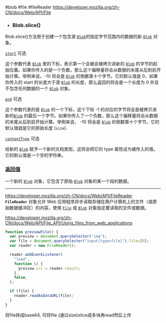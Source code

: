 #blob #file #fileReader
https://developer.mozilla.org/zh-CN/docs/Web/API/File

- ### Blob.slice()
  
Blob.slice()方法用于创建一个包含源 [`Blob`](https://developer.mozilla.org/zh-CN/docs/Web/API/Blob)的指定字节范围内的数据的新 [`Blob`](https://developer.mozilla.org/zh-CN/docs/Web/API/Blob) 对象。

[`start`](https://developer.mozilla.org/zh-CN/docs/Web/API/Blob/slice#start) 可选

这个参数代表 [`Blob`](https://developer.mozilla.org/zh-CN/docs/Web/API/Blob) 里的下标，表示第一个会被会被拷贝进新的 [`Blob`](https://developer.mozilla.org/zh-CN/docs/Web/API/Blob) 的字节的起始位置。如果你传入的是一个负数，那么这个偏移量将会从数据的末尾从后到前开始计算。举例来说，-10 将会是 [`Blob`](https://developer.mozilla.org/zh-CN/docs/Web/API/Blob) 的倒数第十个字节。它的默认值是 0，如果你传入的 start 的长度大于源 [`Blob`](https://developer.mozilla.org/zh-CN/docs/Web/API/Blob) 的长度，那么返回的将会是一个长度为 0 并且不包含任何数据的一个 [`Blob`](https://developer.mozilla.org/zh-CN/docs/Web/API/Blob) 对象。

[`end`](https://developer.mozilla.org/zh-CN/docs/Web/API/Blob/slice#end) 可选

这个参数代表的是 [`Blob`](https://developer.mozilla.org/zh-CN/docs/Web/API/Blob) 的一个下标，这个下标 -1 的对应的字节将会是被拷贝进新的[`Blob`](https://developer.mozilla.org/zh-CN/docs/Web/API/Blob) 的最后一个字节。如果你传入了一个负数，那么这个偏移量将会从数据的末尾从后到前开始计算。举例来说， -10 将会是 [`Blob`](https://developer.mozilla.org/zh-CN/docs/Web/API/Blob) 的倒数第十个字节。它的默认值就是它的原始长度 (`size`).

[`contentType`](https://developer.mozilla.org/zh-CN/docs/Web/API/Blob/slice#contenttype) 可选

给新的 [`Blob`](https://developer.mozilla.org/zh-CN/docs/Web/API/Blob) 赋予一个新的文档类型。这将会把它的 type 属性设为被传入的值。它的默认值是一个空的字符串。

### [返回值](https://developer.mozilla.org/zh-CN/docs/Web/API/Blob/slice#%E8%BF%94%E5%9B%9E%E5%80%BC)

一个新的 [`Blob`](https://developer.mozilla.org/zh-CN/docs/Web/API/Blob) 对象，它包含了原始 [`Blob`](https://developer.mozilla.org/zh-CN/docs/Web/API/Blob) 对象的某一个段的数据。

--- 
https://developer.mozilla.org/zh-CN/docs/Web/API/FileReader
**`FileReader`** 对象允许 Web 应用程序异步读取存储在用户计算机上的文件（或原始数据缓冲区）的内容，使用 [`File`](https://developer.mozilla.org/zh-CN/docs/Web/API/File) 或 [`Blob`](https://developer.mozilla.org/zh-CN/docs/Web/API/Blob) 对象指定要读取的文件或数据。

https://developer.mozilla.org/zh-CN/docs/Web/API/File_API/Using_files_from_web_applications
```js
function previewFile() {
  var preview = document.querySelector("img");
  var file = document.querySelector("input[type=file]").files[0];
  var reader = new FileReader();

  reader.addEventListener(
    "load",
    function () {
      preview.src = reader.result;
    },
    false,
  );

  if (file) {
    reader.readAsDataURL(file);
  }
}
```
将file转成base64, 可将file (通过size)slice成多块再read然后上传